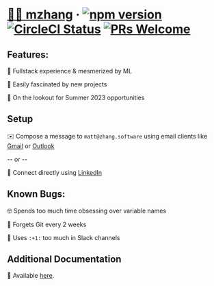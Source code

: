 # [🧑‍💻 mzhang](https://zhang.software/) &middot; [![npm version](https://img.shields.io/npm/v/react.svg?style=flat)](https://www.npmjs.com/package/react) [![CircleCI Status](https://circleci.com/gh/facebook/react.svg?style=shield&circle-token=:circle-token)](https://circleci.com/gh/facebook/react) [![PRs Welcome](https://img.shields.io/badge/PRs-welcome-brightgreen.svg)](https://reactjs.org/docs/how-to-contribute.html#your-first-pull-request)

## Features:

:pancakes: Fullstack experience & mesmerized by ML

:dizzy: Easily fascinated by new projects

:telescope: On the lookout for Summer 2023 opportunities

## Setup

:envelope: Compose a message to `matt@zhang.software` using email clients like [Gmail](gmail.com) or [Outlook](outlook.com)

-- or --

:handshake: Connect directly using [LinkedIn](https://www.linkedin.com/in/mattzhang-/)

## Known Bugs:

:nerd_face:	Spends too much time obsessing over variable names

:facepalm: Forgets Git every 2 weeks

:speak_no_evil: Uses `:+1:` too much in Slack channels


## Additional Documentation

:receipt: Available [here](https://zhang.software/resume.pdf). 
